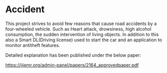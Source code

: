 # Accident

This project strives to avoid few reasons that cause road accidents by a four-wheeled vehicle. Such as Heart attack, drowsiness, high alcohol consumption, the sudden intervention of living objects. In addition to this also a Smart DL(Driving license) used to start the car and an application to monitor antitheft features.

Detailed explanation has been published under the below paper:

https://ijiemr.org/admin-panel/papers/2164_approvedpaper.pdf
